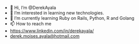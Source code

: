 - 👋 Hi, I’m @DerekAyala
- 👀 I’m interested in learning new technologies. 
- 🌱 I’m currently learning Ruby on Rails, Python, R and Golang
- 📫 How to reach me 
- https://www.linkedin.com/in/derekayala/
- derek.moises.ayala@hotmail.com
